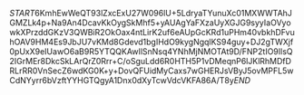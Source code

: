 $START$6KmhEwWeQT93lZxcExU27W096lU+5LdryaTYunuXc01MXWWTAhJGMZLk4p+Na9An4DcavKkOygSkMhf5+yAUAgYaFXzaUyXGJG9syyIaOVyowkXPrzddGKzV3QWBiR2OkOax4ntLirK2uf6eAUpGcKRd1uPHm40vbkhDFvuhOAV9HM4Es9JbJU7vKMd8Gdevd1bgIHdO9kygNgqlKS94guy+DJ2gTWXjf0pUxX9eIUawO6aB9R5YTQQKAwIlSnNsq4YNhMjNMOTAt9D/FNP2tIO9IlsQ2IGrMEr8DkcSkLArQrZ0Rrr+C/oSguLdd6R0HTH5P1vDMeqnP6lJKlRhMDfDRLrRR0VnSecZ6wdKG0K+y+DovQFUidMyCaxs7wGHERJsVByJ5ovMPFL5wCdNYyrr6bVzftYYHGTQgyA1Dnx0dXyTcwVdcVKFA86A/T8y$END$